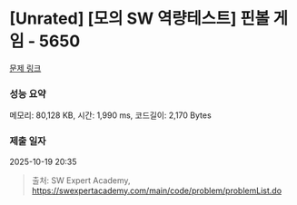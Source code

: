 # [Unrated] [모의 SW 역량테스트] 핀볼 게임 - 5650 

[문제 링크](https://swexpertacademy.com/main/code/problem/problemDetail.do?contestProbId=AWXRF8s6ezEDFAUo) 

### 성능 요약

메모리: 80,128 KB, 시간: 1,990 ms, 코드길이: 2,170 Bytes

### 제출 일자

2025-10-19 20:35



> 출처: SW Expert Academy, https://swexpertacademy.com/main/code/problem/problemList.do